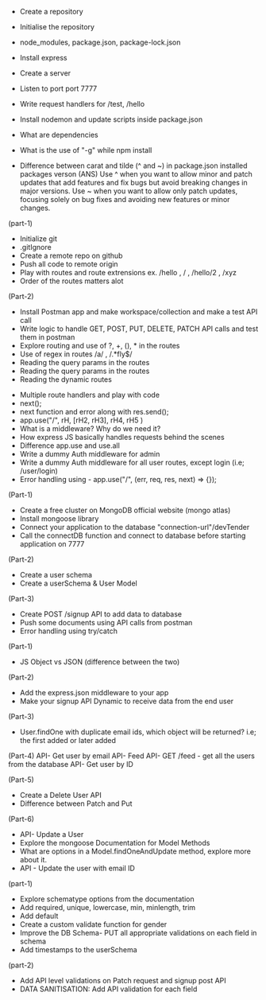 <!-- HOMEWORK FROM EPISODE-03 -->

- Create a repository
- Initialise the repository
- node_modules, package.json, package-lock.json
- Install express
- Create a server
- Listen to port port 7777
- Write request handlers for /test, /hello
- Install nodemon and update scripts inside package.json

- What are dependencies

- What is the use of "-g" while npm install

- Difference between carat and tilde (^ and ~) in package.json installed packages verson
  (ANS)
  Use ^ when you want to allow minor and patch updates that add features and fix bugs but avoid breaking changes in major versions.
  Use ~ when you want to allow only patch updates, focusing solely on bug fixes and avoiding new features or minor changes.

<!-- HOMEWORK FROM EPISODE-04-->

(part-1)

- Initialize git
- .gitIgnore
- Create a remote repo on github
- Push all code to remote origin
- Play with routes and route extrensions ex. /hello , / , /hello/2 , /xyz
- Order of the routes matters alot

(Part-2)

- Install Postman app and make workspace/collection and make a test API call
- Write logic to handle GET, POST, PUT, DELETE, PATCH API calls and test them in postman
- Explore routing and use of ?, +, (), \* in the routes
- Use of regex in routes /a/ , /.\*fly$/
- Reading the query params in the routes
- Reading the query params in the routes
- Reading the dynamic routes

<!-- HOMEWORK FROM EPISODE-05-->

- Multiple route handlers and play with code
- next();
- next function and error along with res.send();
- app.use("/", rH, [rH2, rH3], rH4, rH5 )
- What is a middleware? Why do we need it?
- How express JS basically handles requests behind the scenes
- Difference app.use and use.all
- Write a dummy Auth middleware for admin
- Write a dummy Auth middleware for all user routes, except login (i.e; /user/login)
- Error handling using - app.use("/", (err, req, res, next) => {});

<!-- HOMEWORK FROM EPISODE-6 -->

(Part-1)

- Create a free cluster on MongoDB official website (mongo atlas)
- Install mongoose library
- Connect your application to the database "connection-url"/devTender
- Call the connectDB function and connect to database before starting application on 7777

(Part-2)

- Create a user schema
- Create a userSchema & User Model

(Part-3)

- Create POST /signup API to add data to database
- Push some documents using API calls from postman
- Error handling using try/catch

<!-- HOMEWORK FROM EPISODE-7 -->

(Part-1)

- JS Object vs JSON (difference between the two)

(Part-2)

- Add the express.json middleware to your app
- Make your signup API Dynamic to receive data from the end user

(Part-3)

- User.findOne with duplicate email ids, which object will be returned? i.e; the first added or later added

(Part-4)
API- Get user by email
API- Feed API- GET /feed - get all the users from the database
API- Get user by ID

(Part-5)

- Create a Delete User API
- Difference between Patch and Put

(Part-6)

- API- Update a User
- Explore the mongoose Documentation for Model Methods
- What are options in a Model.findOneAndUpdate method, explore more about it.
- API - Update the user with email ID

<!-- HOMEWORK FROM EPISODE-8 -->

(part-1)

- Explore schematype options from the documentation
- Add required, unique, lowercase, min, minlength, trim
- Add default
- Create a custom validate function for gender
- Improve the DB Schema- PUT all appropriate validations on each field in schema
- Add timestamps to the userSchema

(part-2)

- Add API level validations on Patch request and signup post API
- DATA SANITISATION: Add API validation for each field
